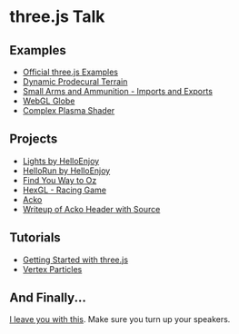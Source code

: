 three.js Talk
=============

Examples
--------

* [Official three.js Examples](http://threejs.org/examples/)
* [Dynamic Prodecural Terrain](http://threejs.org/examples/webgl_terrain_dynamic.html)
* [Small Arms and Ammunition - Imports and Exports](http://armsglobe.chromeexperiments.com/)
* [WebGL Globe](http://globe.chromeexperiments.com/)
* [Complex Plasma Shader](http://threejs.org/examples/webgl_shader.html)

Projects
--------

* [Lights by HelloEnjoy](http://lights.helloenjoy.com/)
* [HelloRun by HelloEnjoy](http://hellorun.helloenjoy.com/)
* [Find You Way to Oz](http://www.findyourwaytooz.com/)
* [HexGL - Racing Game](http://hexgl.bkcore.com/)
* [Acko](http://acko.net/)
* [Writeup of Acko Header with Source](http://acko.net/blog/zero-to-sixty-in-one-second/)

Tutorials
---------

* [Getting Started with three.js](http://aerotwist.com/tutorials/getting-started-with-three-js/)
* [Vertex Particles](http://aerotwist.com/tutorials/creating-particles-with-three-js/)

And Finally...
--------------

[I leave you with this](https://dl.dropboxusercontent.com/u/6213850/WebGL/nyanCat/nyan.html). Make sure you turn up your speakers.
